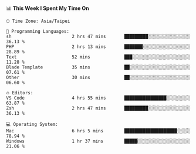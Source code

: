 <!--
<table>
  <tr>
    <td>
      <img src="./devcard.svg" alt="A dev card" width="400" hight="100%">
    </td>
    <td>
      <p>### Hi there 👋</p>
      <p>**treevel/treevel** is a ✨ _special_ ✨ repository because its `README.md` (this file) appears on your GitHub profile.</p>
      <p>Here are some ideas to get you started:</p>
      <p>- 🔭 I’m currently working on ...</p>
      <p>- 🌱 I’m currently learning ...</p>
      <p>- 👯 I’m looking to collaborate on ...</p>
      <p>- 🤔 I’m looking for help with ...</p>
      <p>- 💬 Ask me about ...</p>
      <p>- 📫 How to reach me: ...</p>
      <p>- 😄 Pronouns: ...</p>
      <p>- ⚡ Fun fact: ...</p>
    </td>
  </tr>
</table>
-->

<!--START_SECTION:waka-->
📊 **This Week I Spent My Time On** 

```text
🕑︎ Time Zone: Asia/Taipei

💬 Programming Languages: 
sh                       2 hrs 47 mins       █████████░░░░░░░░░░░░░░░░   36.13 % 
PHP                      2 hrs 13 mins       ███████░░░░░░░░░░░░░░░░░░   28.89 % 
Text                     52 mins             ███░░░░░░░░░░░░░░░░░░░░░░   11.28 % 
Blade Template           35 mins             ██░░░░░░░░░░░░░░░░░░░░░░░   07.61 % 
Other                    30 mins             ██░░░░░░░░░░░░░░░░░░░░░░░   06.60 % 

🔥 Editors: 
VS Code                  4 hrs 55 mins       ████████████████░░░░░░░░░   63.87 % 
Zsh                      2 hrs 47 mins       █████████░░░░░░░░░░░░░░░░   36.13 % 

💻 Operating System: 
Mac                      6 hrs 5 mins        ████████████████████░░░░░   78.94 % 
Windows                  1 hr 37 mins        █████░░░░░░░░░░░░░░░░░░░░   21.06 % 
```


<!--END_SECTION:waka-->